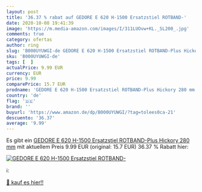 ```yaml
---
layout: post
title: '36.37 % rabat auf GEDORE E 620 H-1500 Ersatzstiel ROTBAND-'
date: 2020-10-08 19:41:39
image: 'https://m.media-amazon.com/images/I/311LUOvw+KL._SL200_.jpg'
comments: true
category: ofertas
author: ring
slug: 'B000UYUWGI-de GEDORE E 620 H-1500 Ersatzstiel ROTBAND-Plus Hickory 280 mm'
sku: 'B000UYUWGI-de'
tags: [  ]
actualPrice: 9.99 EUR
currency: EUR
price: 9.99
comparePrice: 15.7 EUR
prodname: 'GEDORE E 620 H-1500 Ersatzstiel ROTBAND-Plus Hickory 280 mm'
country: 'de'
flag: '🇩🇪'
brand: ''
buyurl: 'https://www.amazon.de/dp/B000UYUWGI/?tag=tolees0ca-21'
descuento: '36.37'
average: '9.99'
---
```


Es gibt ein [GEDORE E 620 H-1500 Ersatzstiel ROTBAND-Plus Hickory 280 mm](https://www.amazon.de/dp/B000UYUWGI/?tag=tolees0ca-21) mit aktuellem Preis 9.99 EUR (original: 15.7 EUR) 36.37 % Rabatt hier:

[![GEDORE E 620 H-1500 Ersatzstiel ROTBAND-](https://m.media-amazon.com/images/I/311LUOvw+KL._SL200_.jpg)](https://www.amazon.de/dp/B000UYUWGI/?tag=tolees0ca-21)

ℹ️:


[🛒 kauf es hier!!](https://www.amazon.de/dp/B000UYUWGI/?tag=tolees0ca-21)
